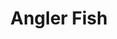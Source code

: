 ---
ep: 001
title: Angler Fish
imglink: "https://live.staticflickr.com/65535/50998315826_efb42691f5_o.jpg"
thumbnail: "https://live.staticflickr.com/65535/50998315826_9d8dd571cf_q.jpg"
alt: A pack of Marlboro Red cigarettes and a single, unlit cigarette laying on a cobblestone walkway. Slightly to its left is the beginning of a steep concrete staircase. The words 'Can I have a cigarette?' are written on them in all caps and slightly jittery letters. The walkway and staricase are lined by a stone wall made of red-brown bricks in the background.
name: SumiCharcoal
---